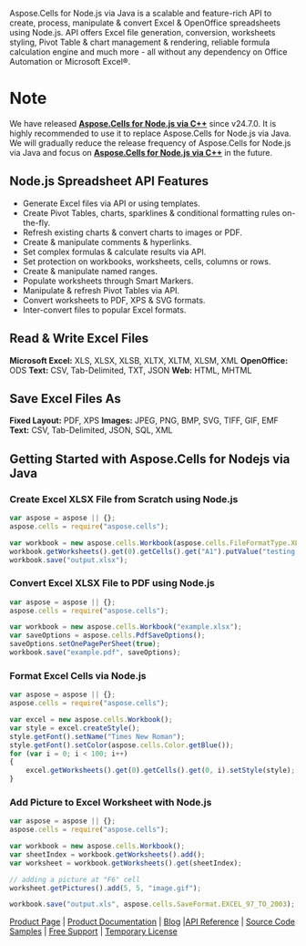 Aspose.Cells for Node.js via Java is a scalable and feature-rich API to create, process, manipulate & convert Excel & OpenOffice spreadsheets using Node.js. API offers Excel file generation, conversion, worksheets styling, Pivot Table & chart management & rendering, reliable formula calculation engine and much more - all without any dependency on Office Automation or Microsoft Excel®.

# Note
We have released **[Aspose.Cells for Node.js via C++](https://www.npmjs.com/package/aspose.cells.node)** since v24.7.0. It is highly recommended to use it to replace Aspose.Cells for Node.js via Java. We will gradually reduce the release frequency of Aspose.Cells for Node.js via Java and focus on **[Aspose.Cells for Node.js via C++](https://www.npmjs.com/package/aspose.cells.node)** in the future.

## Node.js Spreadsheet API Features 
- Generate Excel files via API or using templates.
- Create Pivot Tables, charts, sparklines & conditional formatting rules on-the-fly.
- Refresh existing charts & convert charts to images or PDF.
- Create & manipulate comments & hyperlinks.
- Set complex formulas & calculate results via API.
- Set protection on workbooks, worksheets, cells, columns or rows.
- Create & manipulate named ranges.
- Populate worksheets through Smart Markers.
- Manipulate & refresh Pivot Tables via API.
- Convert worksheets to PDF, XPS & SVG formats.
- Inter-convert files to popular Excel formats.

## Read & Write Excel Files
**Microsoft Excel:** XLS, XLSX, XLSB, XLTX, XLTM, XLSM, XML
**OpenOffice:** ODS
**Text:** CSV, Tab-Delimited, TXT, JSON
**Web:** HTML, MHTML

## Save Excel Files As 
**Fixed Layout:** PDF, XPS
**Images:** JPEG, PNG, BMP, SVG, TIFF, GIF, EMF
**Text:** CSV, Tab-Delimited, JSON, SQL, XML

## Getting Started with Aspose.Cells for Nodejs via Java
### Create Excel XLSX File from Scratch using Node.js
``` js
var aspose = aspose || {};
aspose.cells = require("aspose.cells");

var workbook = new aspose.cells.Workbook(aspose.cells.FileFormatType.XLSX);
workbook.getWorksheets().get(0).getCells().get("A1").putValue("testing...");
workbook.save("output.xlsx");
```

### Convert Excel XLSX File to PDF using Node.js
``` js
var aspose = aspose || {};
aspose.cells = require("aspose.cells");

var workbook = new aspose.cells.Workbook("example.xlsx");
var saveOptions = aspose.cells.PdfSaveOptions();
saveOptions.setOnePagePerSheet(true);
workbook.save("example.pdf", saveOptions);
```

### Format Excel Cells via Node.js
```js
var aspose = aspose || {};
aspose.cells = require("aspose.cells");

var excel = new aspose.cells.Workbook();
var style = excel.createStyle();
style.getFont().setName("Times New Roman");
style.getFont().setColor(aspose.cells.Color.getBlue());
for (var i = 0; i < 100; i++)
{
    excel.getWorksheets().get(0).getCells().get(0, i).setStyle(style);
}
```

### Add Picture to Excel Worksheet with Node.js
```js
var aspose = aspose || {};
aspose.cells = require("aspose.cells");

var workbook = new aspose.cells.Workbook();
var sheetIndex = workbook.getWorksheets().add();
var worksheet = workbook.getWorksheets().get(sheetIndex);

// adding a picture at "F6" cell
worksheet.getPictures().add(5, 5, "image.gif");

workbook.save("output.xls", aspose.cells.SaveFormat.EXCEL_97_TO_2003);
```

[Product Page](https://products.aspose.com/cells/nodejs-java) | [Product Documentation](https://docs.aspose.com/display/cellsnodejsjava/Aspose.Cells+for+Node.js+via+Java+Home) | [Blog](https://blog.aspose.com/category/cells/) |[API Reference](https://apireference.aspose.com/cells/nodejs) | [Source Code Samples](https://github.com/aspose-cells/Aspose.Cells-for-Java) | [Free Support](https://forum.aspose.com/c/cells) | [Temporary License](https://purchase.aspose.com/temporary-license)
